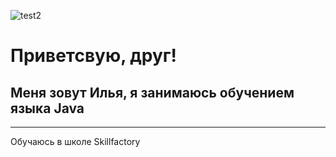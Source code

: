 ![test2](https://media.giphy.com/media/Ss5zpSaKfhj2v04DpQ/giphy.gif?cid=ecf05e47gzbk14bfkz5oh76o5m8z48hih2vuvwt2i5r8ah4d&rid=giphy.gif&ct=g) 





# Приветсвую, друг!
## Меня зовут Илья, я занимаюсь обучением языка Java

_____________

Обучаюсь в школе Skillfactory








            
      

